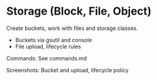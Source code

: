 # Storage (Block, File, Object)
Create buckets, work with files and storage classes.
- Buckets via gsutil and console
- File upload, lifecycle rules
  
Commands: See commands.md

Screenshots: Bucket and upload, lifecycle policy

